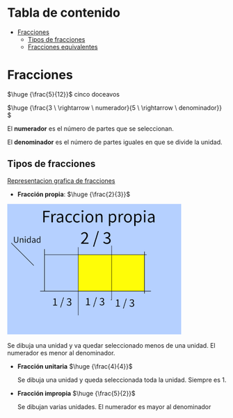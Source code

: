 # Tabla de contenido

- [Fracciones](#fracciones)
  - [Tipos de fracciones](#tipos-de-fracciones)
  - [Fracciones equivalentes](#fracciones-equivalentes)

# Fracciones

$\huge {\frac{5}{12}}$ cinco doceavos

$\huge {\frac{3 \ \rightarrow \ numerador}{5 \ \rightarrow \ denominador}} $

El **numerador** es el número de partes que se seleccionan.

El **denominador** es el número de partes iguales en que se divide la unidad.

## Tipos de fracciones

[Representacion grafica de fracciones](https://www.geogebra.org/m/HWEGBuXF)

- **Fracción propia**: $\huge {\frac{2}{3}}$

![Fraccion propia](./fracciones/fraccion_propia1.png)

Se dibuja una unidad y va quedar seleccionado menos de una unidad. El numerador es menor al denominador.

- **Fracción unitaria** $\huge {\frac{4}{4}}$

  Se dibuja una unidad y queda seleccionada toda la unidad. Siempre es 1.

- **Fracción impropia** $\huge {\frac{5}{2}}$

  Se dibujan varias unidades. El numerador es mayor al denominador
